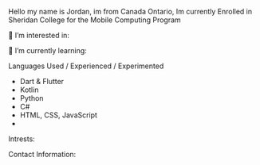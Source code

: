 Hello my name is Jordan, im from Canada Ontario, Im currently Enrolled in Sheridan College
for the Mobile Computing Program


👀 I’m interested in:


🌱 I’m currently learning:


Languages Used / Experienced / Experimented

- Dart & Flutter
- Kotlin
- Python
- C#
- HTML, CSS, JavaScript
- 

Intrests:

Contact Information:

<!---
JordanBhar/JordanBhar is a ✨ special ✨ repository because its `README.md` (this file) appears on your GitHub profile.
You can click the Preview link to take a look at your changes.
--->

